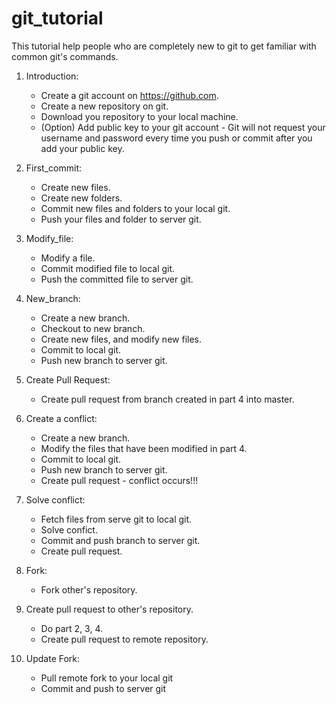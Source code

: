 # git_tutorial
This tutorial help people who are completely new to git to get familiar with common git's commands. 

1. Introduction:
   - Create a git account on https://github.com.
   - Create a new repository on git. 
   - Download you repository to your local machine.
   - (Option) Add public key to your git account - Git will not request your username and password every time you push or commit after you add your public key.
   
2. First_commit:
   - Create new files.
   - Create new folders.
   - Commit new files and folders to your local git.
   - Push your files and folder to server git.
   
3. Modify_file:
   - Modify a file.
   - Commit modified file to local git.
   - Push the committed file to server git.
   
4. New_branch:
   - Create a new branch.
   - Checkout to new branch.
   - Create new files, and modify new files.
   - Commit to local git.
   - Push new branch to server git.
   
5. Create Pull Request:
   - Create pull request from branch created in part 4 into master.
   
6. Create a conflict:
   - Create a new branch.
   - Modify the files that have been modified in part 4.
   - Commit to local git.
   - Push new branch to server git.
   - Create pull request - conflict occurs!!!
   
7. Solve conflict:
   - Fetch files from serve git to local git.
   - Solve confict.
   - Commit and push branch to server git.
   - Create pull request.
   
8. Fork:
   - Fork other's repository.
   
9. Create pull request to other's repository.
   - Do part 2, 3, 4.
   - Create pull request to remote repository.
   
10. Update Fork:
    - Pull remote fork to your local git
    - Commit and push to server git
   
  
 
